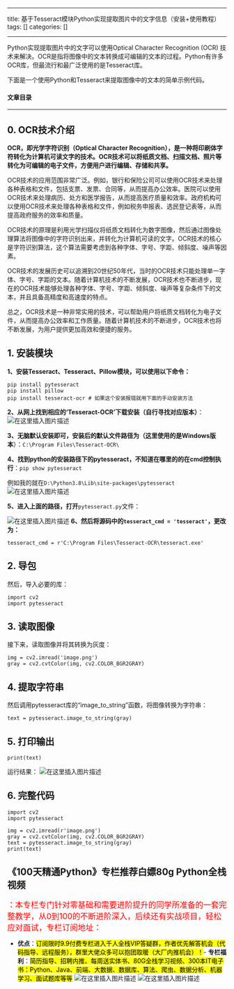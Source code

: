 
--- 
title:  基于Tesseract模块Python实现提取图片中的文字信息（安装+使用教程） 
tags: []
categories: [] 

---
Python实现提取图片中的文字可以使用Optical Character Recognition (OCR) 技术来解决。OCR是指将图像中的文本转换成可编辑的文本的过程。Python有许多OCR库，但最流行和最广泛使用的是Tesseract库。

下面是一个使用Python和Tesseract来提取图像中的文本的简单示例代码。



#### 文章目录
- - - - - - - - 


## 0. OCR技术介绍

**OCR，即光学字符识别（Optical Character Recognition），是一种将印刷体字符转化为计算机可读文字的技术。OCR技术可以将纸质文档、扫描文档、照片等转化为可编辑的电子文件，方便用户进行编辑、存储和共享。**

OCR技术的应用范围非常广泛。例如，银行和保险公司可以使用OCR技术来处理各种表格和文件，包括支票、发票、合同等，从而提高办公效率。医院可以使用OCR技术来处理病历、处方和医学报告，从而提高医疗质量和效率。政府机构可以使用OCR技术来处理各种表格和文件，例如税务申报表、选民登记表等，从而提高政府服务的效率和质量。

OCR技术的原理是利用光学扫描仪将纸质文档转化为数字图像，然后通过图像处理算法将图像中的字符识别出来，并转化为计算机可读的文字。OCR技术的核心是字符识别算法，这个算法需要考虑到各种字体、字号、字距、倾斜度、噪声等因素。

OCR技术的发展历史可以追溯到20世纪50年代，当时的OCR技术只能处理单一字体、字号、字距的文本。随着计算机技术的不断发展，OCR技术也不断进步，现在的OCR技术能够处理各种字体、字号、字距、倾斜度、噪声等复杂条件下的文本，并且具备高精度和高速度的特点。

总之，OCR技术是一种非常实用的技术，可以帮助用户将纸质文档转化为电子文件，从而提高办公效率和工作质量。随着计算机技术的不断进步，OCR技术也将不断发展，为用户提供更加高效和便捷的服务。 

## 1. 安装模块

**1、安装Tesseract、Tesseract、Pillow模块，可以使用以下命令：**

```
pip install pytesseract
pip install pillow
pip install tesseract-ocr # 如果这个安装报错就用下面的手动安装方法

```

**2、从网上找到相应的‘Tesseract-OCR’下载安装（自行寻找对应版本）**： <img src="https://img-blog.csdnimg.cn/b5275fa6af514f8e947cc84272ec7d83.png" alt="在这里插入图片描述"> 

**3、无脑默认安装即可，安装后的默认文件路径为（这里使用的是Windows版本**）：`C:\Program Files\Tesseract-OCR\`

**4、找到python的安装路径下的pytesseract，不知道在哪里的的在cmd控制执行**：`pip show pytesseract`

例如我的就在`D:\Python3.8\Lib\site-packages\pytesseract` <img src="https://img-blog.csdnimg.cn/0f952213846c4332907297ad23ea513a.png" alt="在这里插入图片描述"> 

**5、进入上面的路径，打开**`pytesseract.py`文件：

<img src="https://img-blog.csdnimg.cn/92a59e102fc04bdeb77718c5499d1387.png" alt="在这里插入图片描述">  **6、然后将源码中的`tesseract_cmd = 'tesseract'`，更改为：**

```
tesseract_cmd = r'C:\Program Files\Tesseract-OCR\tesseract.exe'

```

## 2. 导包

然后，导入必要的库：

```
import cv2
import pytesseract

```

## 3. 读取图像

接下来，读取图像并将其转换为灰度：

```
img = cv2.imread('image.png')
gray = cv2.cvtColor(img, cv2.COLOR_BGR2GRAY)

```

## 4. 提取字符串

然后调用pytesseract库的“image_to_string”函数，将图像转换为字符串：

```
text = pytesseract.image_to_string(gray)

```

## 5. 打印输出

```
print(text)

```

运行结果： <img src="https://img-blog.csdnimg.cn/ad30bc5e06804b338558652bdacab909.png" alt="在这里插入图片描述">

## 6. 完整代码

```
import cv2
import pytesseract

img = cv2.imread(r'image.png')
gray = cv2.cvtColor(img, cv2.COLOR_BGR2GRAY)
text = pytesseract.image_to_string(gray)
print(text)

```

## 《100天精通Python》专栏推荐白嫖80g Python全栈视频

<font size="4" color="red">：本专栏专门针对零基础和需要进阶提升的同学所准备的一套完整教学，从0到100的不断进阶深入，后续还有实战项目，轻松应对面试，专栏订阅地址：</font>
- **优点**：<mark>订阅限时9.9付费专栏进入千人全栈VIP答疑群，作者优先解答机会（代码指导、远程服务），群里大佬众多可以抱团取暖（大厂内推机会）！</mark>- **专栏福利**：<mark>简历指导、招聘内推、每周送实体书、80G全栈学习视频、300本IT电子书：Python、Java、前端、大数据、数据库、算法、爬虫、数据分析、机器学习、面试题库等等</mark> <img src="https://img-blog.csdnimg.cn/b58bb765c2fc4b6abac91c2e433dd06f.png" alt="在这里插入图片描述"> <img src="https://img-blog.csdnimg.cn/9c855cea92904ab5b9575e637bdf5ea4.png" alt="在这里插入图片描述">